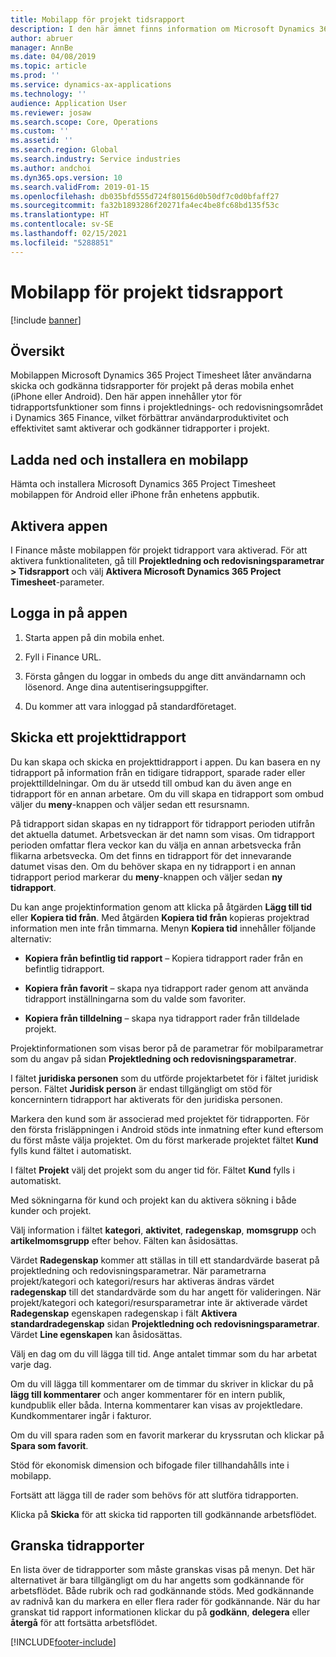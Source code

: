 ```yaml
---
title: Mobilapp för projekt tidsrapport
description: I den här ämnet finns information om Microsoft Dynamics 365 Project Timesheet mobilapp. Mobilappen tidsrapport låter användarna skicka och godkänna tidsrapporter för projekt på deras mobila enhet.
author: abruer
manager: AnnBe
ms.date: 04/08/2019
ms.topic: article
ms.prod: ''
ms.service: dynamics-ax-applications
ms.technology: ''
audience: Application User
ms.reviewer: josaw
ms.search.scope: Core, Operations
ms.custom: ''
ms.assetid: ''
ms.search.region: Global
ms.search.industry: Service industries
ms.author: andchoi
ms.dyn365.ops.version: 10
ms.search.validFrom: 2019-01-15
ms.openlocfilehash: db035bfd555d724f80156d0b50df7c0d0bfaff27
ms.sourcegitcommit: fa32b1893286f20271fa4ec4be8fc68bd135f53c
ms.translationtype: HT
ms.contentlocale: sv-SE
ms.lasthandoff: 02/15/2021
ms.locfileid: "5288851"
---
```

# <a name="project-timesheet-mobile-application"></a>Mobilapp för projekt tidsrapport

[!include [banner](../includes/banner.md)]

## <a name="overview"></a>Översikt

Mobilappen Microsoft Dynamics 365 Project Timesheet låter användarna skicka och godkänna tidsrapporter för projekt på deras mobila enhet (iPhone eller Android). Den här appen innehåller ytor för tidrapportsfunktioner som finns i projektlednings- och redovisningsområdet i Dynamics 365 Finance, vilket förbättrar användarproduktivitet och effektivitet samt aktiverar och godkänner tidrapporter i projekt.

## <a name="download-and-install-the-mobile-app"></a>Ladda ned och installera en mobilapp

Hämta och installera Microsoft Dynamics 365 Project Timesheet mobilappen för Android eller iPhone från enhetens appbutik.

## <a name="enable-the-app"></a>Aktivera appen 

I Finance måste mobilappen för projekt tidrapport vara aktiverad. För att aktivera funktionaliteten, gå till **Projektledning och redovisningsparametrar \> Tidsrapport** och välj **Aktivera Microsoft Dynamics 365 Project Timesheet**-parameter.

## <a name="sign-in-to-the-app"></a>Logga in på appen

1.  Starta appen på din mobila enhet.

2.  Fyll i Finance URL.

3.  Första gången du loggar in ombeds du ange ditt användarnamn och lösenord. Ange dina autentiseringsuppgifter.

4.  Du kommer att vara inloggad på standardföretaget.

## <a name="submit-a-project-timesheet"></a>Skicka ett projekttidrapport

Du kan skapa och skicka en projekttidrapport i appen. Du kan basera en ny tidrapport på information från en tidigare tidrapport, sparade rader eller projekttilldelningar. Om du är utsedd till ombud kan du även ange en tidrapport för en annan arbetare. Om du vill skapa en tidrapport som ombud väljer du **meny**-knappen och väljer sedan ett resursnamn.

På tidrapport sidan skapas en ny tidrapport för tidrapport perioden utifrån det aktuella datumet. Arbetsveckan är det namn som visas. Om tidrapport perioden omfattar flera veckor kan du välja en annan arbetsvecka från flikarna arbetsvecka.
Om det finns en tidrapport för det innevarande datumet visas den. Om du behöver skapa en ny tidrapport i en annan tidrapport period markerar du **meny**-knappen och väljer sedan **ny tidrapport**.

Du kan ange projektinformation genom att klicka på åtgärden **Lägg till tid** eller **Kopiera tid från**. Med åtgärden **Kopiera tid från** kopieras projektrad information men inte från timmarna. Menyn **Kopiera tid** innehåller följande alternativ:

- **Kopiera från befintlig tid rapport** – Kopiera tidrapport rader från en befintlig tidrapport.

- **Kopiera från favorit** – skapa nya tidrapport rader genom att använda tidrapport inställningarna som du valde som favoriter.

- **Kopiera från tilldelning** – skapa nya tidrapport rader från tilldelade projekt.

Projektinformationen som visas beror på de parametrar för mobilparametrar som du angav på sidan **Projektledning och redovisningsparametrar**.

I fältet **juridiska personen** som du utförde projektarbetet för i fältet juridisk person. Fältet **Juridisk person** är endast tillgängligt om stöd för koncernintern tidrapport har aktiverats för den juridiska personen.

Markera den kund som är associerad med projektet för tidrapporten. För den första frisläppningen i Android stöds inte inmatning efter kund eftersom du först måste välja projektet. Om du först markerade projektet fältet **Kund** fylls kund fältet i automatiskt.

I fältet **Projekt** välj det projekt som du anger tid för. Fältet **Kund** fylls i automatiskt.

Med sökningarna för kund och projekt kan du aktivera sökning i både kunder och projekt.

Välj information i fältet **kategori**, **aktivitet**, **radegenskap**, **momsgrupp** och **artikelmomsgrupp** efter behov. Fälten kan åsidosättas.

Värdet **Radegenskap** kommer att ställas in till ett standardvärde baserat på projektledning och redovisningsparametrar. När parametrarna projekt/kategori och kategori/resurs har aktiveras ändras värdet **radegenskap** till det standardvärde som du har angett för valideringen. När projekt/kategori och kategori/resursparametrar inte är aktiverade värdet **Radegenskap** egenskapen radegenskap i fält **Aktivera standardradegenskap** sidan **Projektledning och redovisningsparametrar**. Värdet **Line egenskapen** kan åsidosättas.

Välj en dag om du vill lägga till tid. Ange antalet timmar som du har arbetat varje dag.

Om du vill lägga till kommentarer om de timmar du skriver in klickar du på **lägg till kommentarer** och anger kommentarer för en intern publik, kundpublik eller båda.
Interna kommentarer kan visas av projektledare. Kundkommentarer ingår i fakturor.

Om du vill spara raden som en favorit markerar du kryssrutan och klickar på **Spara som favorit**.

Stöd för ekonomisk dimension och bifogade filer tillhandahålls inte i mobilapp.

Fortsätt att lägga till de rader som behövs för att slutföra tidrapporten.

Klicka på **Skicka** för att skicka tid rapporten till godkännande arbetsflödet.

## <a name="review-timesheets"></a>Granska tidrapporter

En lista över de tidrapporter som måste granskas visas på menyn. Det här alternativet är bara tillgängligt om du har angetts som godkännande för arbetsflödet. Både rubrik och rad godkännande stöds. Med godkännande av radnivå kan du markera en eller flera rader för godkännande. När du har granskat tid rapport informationen klickar du på **godkänn**, **delegera** eller **återgå** för att fortsätta arbetsflödet.


[!INCLUDE[footer-include](../includes/footer-banner.md)]